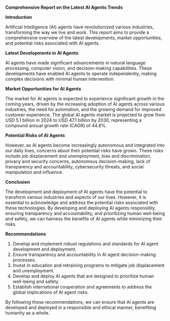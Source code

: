 **Comprehensive Report on the Latest AI Agents Trends**

**Introduction**

Artificial Intelligence (AI) agents have revolutionized various industries, transforming the way we live and work. This report aims to provide a comprehensive overview of the latest developments, market opportunities, and potential risks associated with AI agents.

**Latest Developments in AI Agents**

AI agents have made significant advancements in natural language processing, computer vision, and decision-making capabilities. These developments have enabled AI agents to operate independently, making complex decisions with minimal human intervention.

**Market Opportunities for AI Agents**

The market for AI agents is expected to experience significant growth in the coming years, driven by the increasing adoption of AI agents across various industries, the need for automation, and the growing demand for improved customer experience. The global AI agents market is projected to grow from USD 5.1 billion in 2024 to USD 47.1 billion by 2030, representing a compound annual growth rate (CAGR) of 44.8%.

**Potential Risks of AI Agents**

However, as AI agents become increasingly autonomous and integrated into our daily lives, concerns about their potential risks have grown. These risks include job displacement and unemployment, bias and discrimination, privacy and security concerns, autonomous decision-making, lack of transparency and accountability, cybersecurity threats, and social manipulation and influence.

**Conclusion**

The development and deployment of AI agents have the potential to transform various industries and aspects of our lives. However, it is essential to acknowledge and address the potential risks associated with these technologies. By developing and deploying AI agents responsibly, ensuring transparency and accountability, and prioritizing human well-being and safety, we can harness the benefits of AI agents while minimizing their risks.

**Recommendations**

1. Develop and implement robust regulations and standards for AI agent development and deployment.
2. Ensure transparency and accountability in AI agent decision-making processes.
3. Invest in education and retraining programs to mitigate job displacement and unemployment.
4. Develop and deploy AI agents that are designed to prioritize human well-being and safety.
5. Establish international cooperation and agreements to address the global implications of AI agent risks.

By following these recommendations, we can ensure that AI agents are developed and deployed in a responsible and ethical manner, benefiting humanity as a whole.
